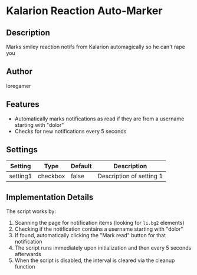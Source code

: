 # Kalarion Reaction Auto-Marker

## Description

Marks smiley reaction notifs from Kalarion automagically so he can't rape you

## Author

loregamer

## Features

- Automatically marks notifications as read if they are from a username starting with "dolor"
- Checks for new notifications every 5 seconds

## Settings

| Setting  | Type     | Default | Description              |
| -------- | -------- | ------- | ------------------------ |
| setting1 | checkbox | false   | Description of setting 1 |

## Implementation Details

The script works by:

1. Scanning the page for notification items (looking for `li.bg2` elements)
2. Checking if the notification contains a username starting with "dolor"
3. If found, automatically clicking the "Mark read" button for that notification
4. The script runs immediately upon initialization and then every 5 seconds afterwards
5. When the script is disabled, the interval is cleared via the cleanup function
